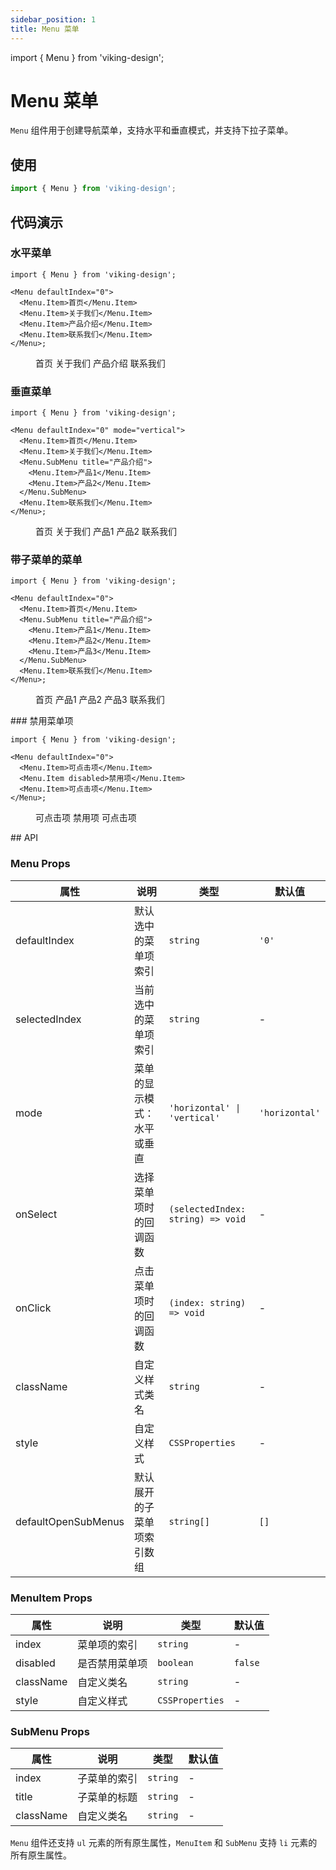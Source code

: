 ```yaml
---
sidebar_position: 1
title: Menu 菜单
---
```


import { Menu } from 'viking-design';

# Menu 菜单

`Menu` 组件用于创建导航菜单，支持水平和垂直模式，并支持下拉子菜单。

## 使用

```ts
import { Menu } from 'viking-design';
```

## 代码演示

### 水平菜单

```tsx
import { Menu } from 'viking-design';

<Menu defaultIndex="0">
  <Menu.Item>首页</Menu.Item>
  <Menu.Item>关于我们</Menu.Item>
  <Menu.Item>产品介绍</Menu.Item>
  <Menu.Item>联系我们</Menu.Item>
</Menu>;
```

<Menu defaultIndex="0">
  <Menu.Item>首页</Menu.Item>
  <Menu.Item>关于我们</Menu.Item>
  <Menu.Item>产品介绍</Menu.Item>
  <Menu.Item>联系我们</Menu.Item>
</Menu>

### 垂直菜单

```tsx
import { Menu } from 'viking-design';

<Menu defaultIndex="0" mode="vertical">
  <Menu.Item>首页</Menu.Item>
  <Menu.Item>关于我们</Menu.Item>
  <Menu.SubMenu title="产品介绍">
    <Menu.Item>产品1</Menu.Item>
    <Menu.Item>产品2</Menu.Item>
  </Menu.SubMenu>
  <Menu.Item>联系我们</Menu.Item>
</Menu>;
```

<!-- TODO: 子菜单无法显示bug -->

<Menu defaultIndex="0" mode="vertical">
  <Menu.Item>首页</Menu.Item>
  <Menu.Item>关于我们</Menu.Item>
  <Menu.SubMenu title="产品介绍">
    <Menu.Item>产品1</Menu.Item>
    <Menu.Item>产品2</Menu.Item>
  </Menu.SubMenu>
  <Menu.Item>联系我们</Menu.Item>
</Menu>

### 带子菜单的菜单

```tsx
import { Menu } from 'viking-design';

<Menu defaultIndex="0">
  <Menu.Item>首页</Menu.Item>
  <Menu.SubMenu title="产品介绍">
    <Menu.Item>产品1</Menu.Item>
    <Menu.Item>产品2</Menu.Item>
    <Menu.Item>产品3</Menu.Item>
  </Menu.SubMenu>
  <Menu.Item>联系我们</Menu.Item>
</Menu>;
```

<div style={{ width: '100%', height: '200px', border: '1px solid #ccc' }}>
    <Menu defaultIndex="0">
    <Menu.Item>首页</Menu.Item>
    <Menu.SubMenu title="产品介绍">
        <Menu.Item>产品1</Menu.Item>
        <Menu.Item>产品2</Menu.Item>
        <Menu.Item>产品3</Menu.Item>
    </Menu.SubMenu>
    <Menu.Item>联系我们</Menu.Item>
    </Menu>
</div>
### 禁用菜单项

```tsx
import { Menu } from 'viking-design';

<Menu defaultIndex="0">
  <Menu.Item>可点击项</Menu.Item>
  <Menu.Item disabled>禁用项</Menu.Item>
  <Menu.Item>可点击项</Menu.Item>
</Menu>;
```

<Menu defaultIndex="0">
  <Menu.Item>可点击项</Menu.Item>
  <Menu.Item disabled>禁用项</Menu.Item>
  <Menu.Item>可点击项</Menu.Item>
</Menu>
## API

### Menu Props

| 属性                | 说明                       | 类型                              | 默认值         |
| ------------------- | -------------------------- | --------------------------------- | -------------- |
| defaultIndex        | 默认选中的菜单项索引       | `string`                          | `'0'`          |
| selectedIndex       | 当前选中的菜单项索引       | `string`                          | -              |
| mode                | 菜单的显示模式：水平或垂直 | `'horizontal' \| 'vertical'`      | `'horizontal'` |
| onSelect            | 选择菜单项时的回调函数     | `(selectedIndex: string) => void` | -              |
| onClick             | 点击菜单项时的回调函数     | `(index: string) => void`         | -              |
| className           | 自定义样式类名             | `string`                          | -              |
| style               | 自定义样式                 | `CSSProperties`                   | -              |
| defaultOpenSubMenus | 默认展开的子菜单项索引数组 | `string[]`                        | `[]`           |

### MenuItem Props

| 属性      | 说明           | 类型            | 默认值  |
| --------- | -------------- | --------------- | ------- |
| index     | 菜单项的索引   | `string`        | -       |
| disabled  | 是否禁用菜单项 | `boolean`       | `false` |
| className | 自定义类名     | `string`        | -       |
| style     | 自定义样式     | `CSSProperties` | -       |

### SubMenu Props

| 属性      | 说明         | 类型     | 默认值 |
| --------- | ------------ | -------- | ------ |
| index     | 子菜单的索引 | `string` | -      |
| title     | 子菜单的标题 | `string` | -      |
| className | 自定义类名   | `string` | -      |

`Menu` 组件还支持 `ul` 元素的所有原生属性，`MenuItem` 和 `SubMenu` 支持 `li` 元素的所有原生属性。
